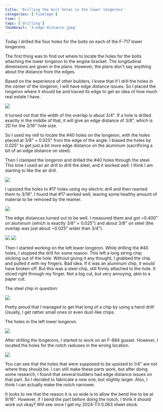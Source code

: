 ```yaml
---
title: 'Drilling the bolt holes in the lower longerons'
categories: ['fuselage']
time: 2
tags: ['drilling']
thumbnail: '3-edge-distance.jpeg'
---
```


Today I drilled the four holes for the bolts on each of the F-717 lower longerons.

<!-- more -->

The first thing was to find out where to locate the holes for the bolts attaching the lower longeron to the engine bracket. The longitudinal dimensions are given in the plans. However, the plans don't say anything about the distance from the edges.

Based on the experience of other builders, I knew that if I drill the holes in the center of the longeron, I will have edge distance issues. So I placed the longeron where it should be and traced its edge to get an idea of how much real estate I have.

![](0-longeron-footprint.jpeg)

It turned out that the width of the overlap is about 3/4". If a hole is drilled exactly in the middle of that, it will give an edge distance of 3/8", which is 2D for the 3/16" hole size.

So I used my mill to locate the #40 holes on the longeron, with the holes placed at 3/8" + 0.025" from the edge of the angle. I biased the holes by 0.025" to get just a bit more edge distance on the aluminum (sacrificing a bit of an edge distance on steel).

Then I clamped the longeron and drilled the #40 holes through the steel. This time I used an air drill to drill the steel, and it worked well. I think I am starting to like the air drill.

![](1-longeron-clamped.jpeg)

I upsized the holes to #17 holes using my electric drill and then reamed them to 3/16". I found that #17 worked well, leaving some healthy amount of material to be removed by the reamer.

![](2-upsizing-the-hole.jpeg)

The edge distances turned out to be well. I measured them and got ~0.400" on aluminum (which is exactly 3/8" + 0.025") and about 3/8" on steel (the overlap was just about ~0.025" wider than 3/4").

![](3-edge-distance.jpeg)
![](4-top-view.jpeg)

Then I started working on the left lower longeron. While drilling the #40 holes, I stopped the drill for some reason. This left a long string chip sticking out of the hole. Without giving it any thought, I grabbed the chip and pulled it with my fingers. Bad idea. If it was an aluminum chip, it would have broken off. But this was a steel chip, still firmly attached to the hole. It sliced right through my finger. Not a big cut, but very annoying, akin to a paper cut.

The steel chip in question:

![](5-nasty-steel-chip.jpeg)

Pretty proud that I managed to get that long of a chip by using a hand drill! Usually, I get rather small ones or even dust-like chips.

The holes in the left lower longeron.

![](6-left-lower-longeron.jpeg)

After drilling the longerons, I started to work on an F-684 gusset. However, I located the holes for the notch radiuses in the wrong location.

![](7-the-gusset.jpeg)

You can see that the holes that were supposed to be upsized to 1/4" are not where they should be. I can still make these parts work, but after doing some research, I found that several builders had edge distance issues on that part. So I decided to fabricate a new one, but slightly larger. Also, I think I can actually make the notch narrower.

It looks to me that the reason it is so wide is to allow the bend line to be at 9/16". However, if I bend the part before doing the notch, I think it should work out okay? Will see once I get my 2024-T3 0.063 sheet stock.
